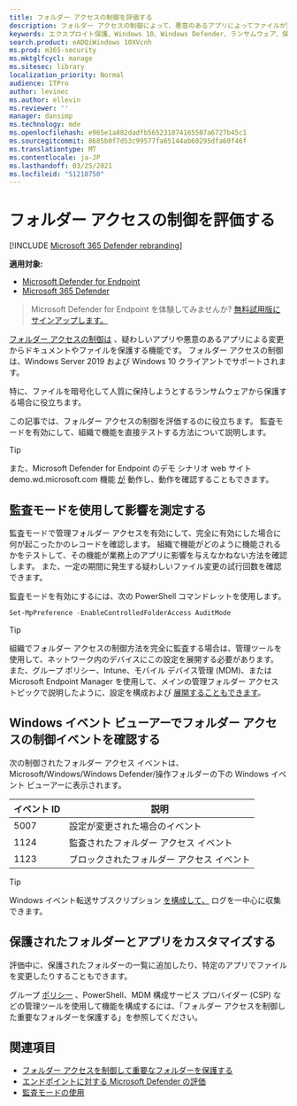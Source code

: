 ```yaml
---
title: フォルダー アクセスの制御を評価する
description: フォルダー アクセスの制御によって、悪意のあるアプリによってファイルが変更されるのを保護する方法について説明します。
keywords: エクスプロイト保護、Windows 10、Windows Defender、ランサムウェア、保護、評価、テスト、デモ、試す
search.product: eADQiWindows 10XVcnh
ms.prod: m365-security
ms.mktglfcycl: manage
ms.sitesec: library
localization_priority: Normal
audience: ITPro
author: levinec
ms.author: ellevin
ms.reviewer: ''
manager: dansimp
ms.technology: mde
ms.openlocfilehash: e965e1a882dadfb565231074165507a6727b45c1
ms.sourcegitcommit: 8685b0f7d53c99577fa65144ab60295dfa60f46f
ms.translationtype: MT
ms.contentlocale: ja-JP
ms.lasthandoff: 03/25/2021
ms.locfileid: "51218750"
---
```

# <a name="evaluate-controlled-folder-access"></a>フォルダー アクセスの制御を評価する

[!INCLUDE [Microsoft 365 Defender rebranding](../../includes/microsoft-defender.md)]

**適用対象:**
- [Microsoft Defender for Endpoint](https://go.microsoft.com/fwlink/?linkid=2154037)
- [Microsoft 365 Defender](https://go.microsoft.com/fwlink/?linkid=2118804)

>Microsoft Defender for Endpoint を体験してみませんか? [無料試用版にサインアップします。](https://www.microsoft.com/microsoft-365/windows/microsoft-defender-atp?ocid=docs-wdatp-enablesiem-abovefoldlink)


[フォルダー アクセスの制御は](controlled-folders.md) 、疑わしいアプリや悪意のあるアプリによる変更からドキュメントやファイルを保護する機能です。 フォルダー アクセスの制御は、Windows Server 2019 および Windows 10 クライアントでサポートされます。

特に、ファイルを暗号化して人質[](https://www.microsoft.com/wdsi/threats/ransomware)に保持しようとするランサムウェアから保護する場合に役立ちます。

この記事では、フォルダー アクセスの制御を評価するのに役立ちます。 監査モードを有効にして、組織で機能を直接テストする方法について説明します。

> [!TIP]
> また、Microsoft Defender for Endpoint のデモ シナリオ web サイト demo.wd.microsoft.com 機能 [が](https://demo.wd.microsoft.com?ocid=cx-wddocs-testground) 動作し、動作を確認することもできます。

## <a name="use-audit-mode-to-measure-impact"></a>監査モードを使用して影響を測定する

監査モードで管理フォルダー アクセスを有効にして、完全に有効にした場合に何が起こったかのレコードを確認します。 組織で機能がどのように機能されるかをテストして、その機能が業務上のアプリに影響を与えなかねない方法を確認します。 また、一定の期間に発生する疑わしいファイル変更の試行回数を確認できます。

監査モードを有効にするには、次の PowerShell コマンドレットを使用します。

```PowerShell
Set-MpPreference -EnableControlledFolderAccess AuditMode
```

> [!TIP]
> 組織でフォルダー アクセスの制御方法を完全に監査する場合は、管理ツールを使用して、ネットワーク内のデバイスにこの設定を展開する必要があります。
また、グループ ポリシー、Intune、モバイル デバイス管理 (MDM)、または Microsoft Endpoint Manager を使用して、メインの管理フォルダー アクセス トピックで説明したように、設定を構成および [展開することもできます](controlled-folders.md)。

## <a name="review-controlled-folder-access-events-in-windows-event-viewer"></a>Windows イベント ビューアーでフォルダー アクセスの制御イベントを確認する

次の制御されたフォルダー アクセス イベントは、Microsoft/Windows/Windows Defender/操作フォルダーの下の Windows イベント ビューアーに表示されます。

イベント ID | 説明
-|-
 5007 | 設定が変更された場合のイベント
 1124 | 監査されたフォルダー アクセス イベント
 1123 | ブロックされたフォルダー アクセス イベント

> [!TIP]
> Windows イベント転送サブスクリプション [を構成して、](https://docs.microsoft.com/windows/win32/wec/setting-up-a-source-initiated-subscription) ログを一中心に収集できます。 

## <a name="customize-protected-folders-and-apps"></a>保護されたフォルダーとアプリをカスタマイズする

評価中に、保護されたフォルダーの一覧に追加したり、特定のアプリでファイルを変更したりすることもできます。

グループ [ポリシー](controlled-folders.md) 、PowerShell、MDM 構成サービス プロバイダー (CSP) などの管理ツールを使用して機能を構成するには、「フォルダー アクセスを制御した重要なフォルダーを保護する」を参照してください。

## <a name="see-also"></a>関連項目

* [フォルダー アクセスを制御して重要なフォルダーを保護する](controlled-folders.md)
* [エンドポイントに対する Microsoft Defender の評価](evaluate-mde.md)
* [監査モードの使用](audit-windows-defender.md)
